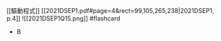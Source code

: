 [[驅動程式]]
[[2021DSEP1.pdf#page=4&rect=99,105,265,238|2021DSEP1, p.4]]
![[2021DSEP1Q15.png]] #flashcard 
- B
<!--ID: 1730727373164-->

